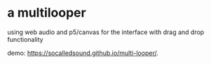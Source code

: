 # a multilooper

using web audio and p5/canvas for the interface
with drag and drop functionality

demo:
https://socalledsound.github.io/multi-looper/.
